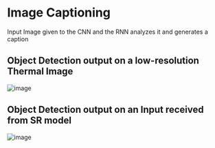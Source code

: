 # Image Captioning
Input Image given to the CNN and the RNN analyzes it and generates a caption

Object Detection output on a low-resolution Thermal Image
----------------------------------------------------------
![image](https://github.com/Vemula1207/Image-Captioning/assets/42940619/5df413e1-b655-432c-9e66-1bedc610fb87)

Object Detection output on an Input received from SR model
----------------------------------------------------------

![image](https://github.com/Vemula1207/Image-Captioning/assets/42940619/230a0360-21af-457c-b8ca-44d66878b89a)




